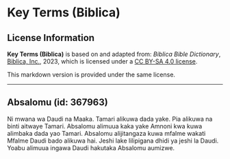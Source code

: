 # Key Terms (Biblica)

## License Information

**Key Terms (Biblica)** is based on and adapted from: _Biblica Bible Dictionary_, [Biblica, Inc.](https://www.biblica.com/), 2023, which is licensed under a [CC BY-SA 4.0 license](https://creativecommons.org/licenses/by-sa/4.0/legalcode.en).

This markdown version is provided under the same license.



--------------------------------

## Absalomu (id: 367963)

Ni mwana wa Daudi na Maaka. Tamari alikuwa dada yake. Pia alikuwa na binti aitwaye Tamari. Absalomu alimuua kaka yake Amnoni kwa kuwa alimbaka dada yao Tamari. Absalomu alijitangaza kuwa mfalme wakati Mfalme Daudi bado alikuwa hai. Jeshi lake lilipigana dhidi ya jeshi la Daudi. Yoabu alimuua ingawa Daudi hakutaka Absalomu aumizwe.


